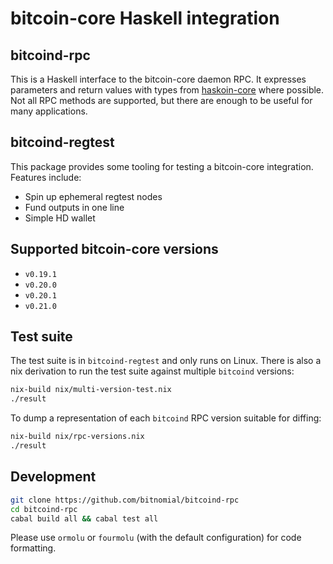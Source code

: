 bitcoin-core Haskell integration
====

bitcoind-rpc
----

This is a Haskell interface to the bitcoin-core daemon RPC.  It expresses
parameters and return values with types from [haskoin-core][1] where possible.
Not all RPC methods are supported, but there are enough to be useful for many
applications.

[1]: https://github.com/haskoin/haskoin-core


bitcoind-regtest
----

This package provides some tooling for testing a bitcoin-core integration.  Features include:

* Spin up ephemeral regtest nodes
* Fund outputs in one line
* Simple HD wallet


Supported bitcoin-core versions
----

* `v0.19.1`
* `v0.20.0`
* `v0.20.1`
* `v0.21.0`


Test suite
----

The test suite is in `bitcoind-regtest` and only runs on Linux.  There is also a nix derivation to run the test suite against multiple `bitcoind` versions:

``` sh
nix-build nix/multi-version-test.nix
./result
```

To dump a representation of each `bitcoind` RPC version suitable for diffing:
``` sh
nix-build nix/rpc-versions.nix
./result
```


Development
----

```sh
git clone https://github.com/bitnomial/bitcoind-rpc
cd bitcoind-rpc
cabal build all && cabal test all
```

Please use `ormolu` or `fourmolu` (with the default configuration) for code formatting.
